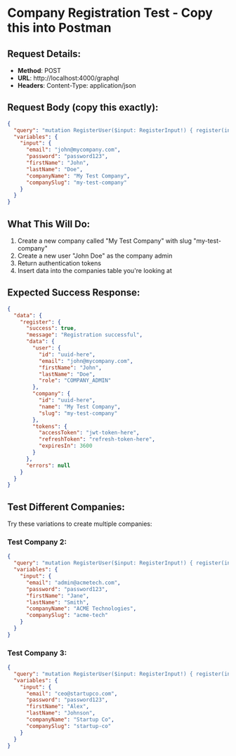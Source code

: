 # Company Registration Test - Copy this into Postman

## Request Details:
- **Method**: POST
- **URL**: http://localhost:4000/graphql
- **Headers**: Content-Type: application/json

## Request Body (copy this exactly):

```json
{
  "query": "mutation RegisterUser($input: RegisterInput!) { register(input: $input) { success message data { user { id email firstName lastName role } company { id name slug } tokens { accessToken refreshToken expiresIn } } errors } }",
  "variables": {
    "input": {
      "email": "john@mycompany.com",
      "password": "password123",
      "firstName": "John",
      "lastName": "Doe",
      "companyName": "My Test Company",
      "companySlug": "my-test-company"
    }
  }
}
```

## What This Will Do:
1. Create a new company called "My Test Company" with slug "my-test-company"
2. Create a new user "John Doe" as the company admin
3. Return authentication tokens
4. Insert data into the companies table you're looking at

## Expected Success Response:
```json
{
  "data": {
    "register": {
      "success": true,
      "message": "Registration successful",
      "data": {
        "user": {
          "id": "uuid-here",
          "email": "john@mycompany.com",
          "firstName": "John",
          "lastName": "Doe",
          "role": "COMPANY_ADMIN"
        },
        "company": {
          "id": "uuid-here",
          "name": "My Test Company",
          "slug": "my-test-company"
        },
        "tokens": {
          "accessToken": "jwt-token-here",
          "refreshToken": "refresh-token-here",
          "expiresIn": 3600
        }
      },
      "errors": null
    }
  }
}
```

## Test Different Companies:
Try these variations to create multiple companies:

### Test Company 2:
```json
{
  "query": "mutation RegisterUser($input: RegisterInput!) { register(input: $input) { success message data { user { id email firstName lastName role } company { id name slug } tokens { accessToken refreshToken expiresIn } } errors } }",
  "variables": {
    "input": {
      "email": "admin@acmetech.com",
      "password": "password123",
      "firstName": "Jane",
      "lastName": "Smith",
      "companyName": "ACME Technologies",
      "companySlug": "acme-tech"
    }
  }
}
```

### Test Company 3:
```json
{
  "query": "mutation RegisterUser($input: RegisterInput!) { register(input: $input) { success message data { user { id email firstName lastName role } company { id name slug } tokens { accessToken refreshToken expiresIn } } errors } }",
  "variables": {
    "input": {
      "email": "ceo@startupco.com",
      "password": "password123",
      "firstName": "Alex",
      "lastName": "Johnson",
      "companyName": "Startup Co",
      "companySlug": "startup-co"
    }
  }
}
```

